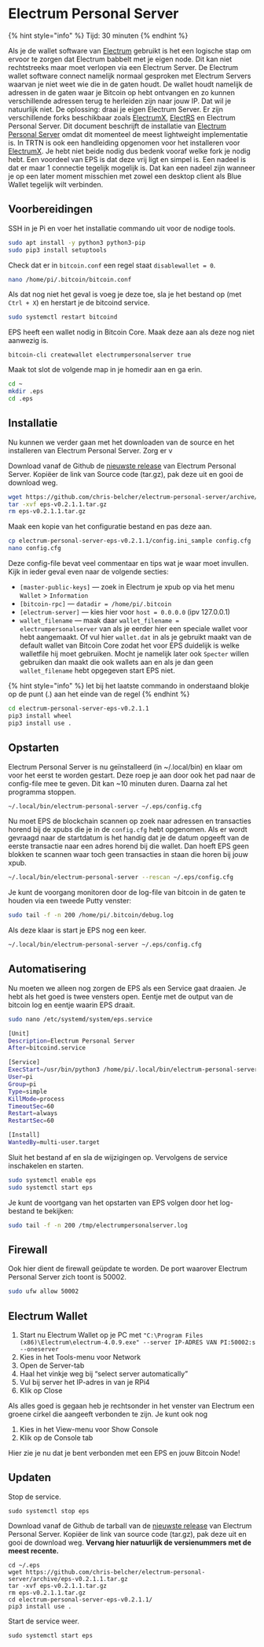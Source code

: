 # Electrum Personal Server

{% hint style="info" %}
Tijd: 30 minuten
{% endhint %}

Als je de wallet software van [Electrum](https://electrum.org/#home) gebruikt is het een logische stap om ervoor te zorgen dat Electrum babbelt met je eigen node. Dit kan niet rechtstreeks maar moet verlopen via een Electrum Server. De Electrum wallet software connect namelijk normaal gesproken met Electrum Servers waarvan je niet weet wie die in de gaten houdt. De wallet houdt namelijk de adressen in de gaten waar je Bitcoin op hebt ontvangen en zo kunnen verschillende adressen terug te herleiden zijn naar jouw IP. Dat wil je natuurlijk niet. De oplossing: draai je eigen Electrum Server. Er zijn verschillende forks beschikbaar zoals [ElectrumX](https://github.com/spesmilo/electrumx), [ElectRS](https://github.com/romanz/electrs) en Electrum Personal Server. Dit document beschrijft de installatie van [Electrum Personal Server](https://github.com/chris-belcher/electrum-personal-server) omdat dit momenteel de meest lightweight implementatie is. In TRTN is ook een handleiding opgenomen voor het installeren voor [ElectrumX](https://docs.theroadtonode.com/bitcoin-core-extensies/electrum-x). Je hebt niet beide nodig dus bedenk vooraf welke fork je nodig hebt. Een voordeel van EPS is dat deze vrij ligt en simpel is. Een nadeel is dat er maar 1 connectie tegelijk mogelijk is. Dat kan een nadeel zijn wanneer je op een later moment misschien met zowel een desktop client als Blue Wallet tegelijk wilt verbinden.

## Voorbereidingen

SSH in je Pi en voer het installatie commando uit voor de nodige tools.

```bash
sudo apt install -y python3 python3-pip
sudo pip3 install setuptools
```

Check dat er in `bitcoin.conf` een regel staat `disablewallet = 0`.

```bash
nano /home/pi/.bitcoin/bitcoin.conf
```

Als dat nog niet het geval is voeg je deze toe, sla je het bestand op \(met `Ctrl + X`\) en herstart je de bitcoind service.

```bash
sudo systemctl restart bitcoind
```

EPS heeft een wallet nodig in Bitcoin Core. Maak deze aan als deze nog niet aanwezig is.

```text
bitcoin-cli createwallet electrumpersonalserver true
```

Maak tot slot de volgende map in je homedir aan en ga erin.

```bash
cd ~
mkdir .eps
cd .eps
```

## Installatie

Nu kunnen we verder gaan met het downloaden van de source en het installeren van Electrum Personal Server. Zorg er v

Download vanaf de Github de [nieuwste release](https://github.com/chris-belcher/electrum-personal-server/releases) van Electrum Personal Server. Kopiëer de link van Source code \(tar.gz\), pak deze uit en gooi de download weg.

```bash
wget https://github.com/chris-belcher/electrum-personal-server/archive/eps-v0.2.1.1.tar.gz
tar -xvf eps-v0.2.1.1.tar.gz
rm eps-v0.2.1.1.tar.gz
```

Maak een kopie van het configuratie bestand en pas deze aan.

```bash
cp electrum-personal-server-eps-v0.2.1.1/config.ini_sample config.cfg
nano config.cfg
```

Deze config-file bevat veel commentaar en tips wat je waar moet invullen. Kijk in ieder geval even naar de volgende secties:

* `[master-public-keys]` — zoek in Electrum je xpub op via het menu `Wallet` &gt; `Information`
* `[bitcoin-rpc]` — `datadir = /home/pi/.bitcoin`
* `[electrum-server]` — kies hier voor `host = 0.0.0.0` \(ipv 127.0.0.1\)
* `wallet_filename` — maak daar `wallet_filename = electrumpersonalserver` van als je eerder hier een speciale wallet voor hebt aangemaakt. Of vul hier `wallet.dat` in als je gebruikt maakt van de default wallet van Bitcoin Core zodat het voor EPS duidelijk is welke walletfile hij moet gebruiken. Mocht je namelijk later ook `Specter` willen gebruiken dan maakt die ook wallets aan en als je dan geen `wallet_filename` hebt opgegeven start EPS niet.

{% hint style="info" %}
let bij het laatste commando in onderstaand blokje op de punt \(.\) aan het einde van de regel
{% endhint %}

```bash
cd electrum-personal-server-eps-v0.2.1.1
pip3 install wheel
pip3 install use .
```

## Opstarten

Electrum Personal Server is nu geïnstalleerd \(in ~/.local/bin\) en klaar om voor het eerst te worden gestart. Deze roep je aan door ook het pad naar de config-file mee te geven. Dit kan ~10 minuten duren. Daarna zal het programma stoppen.

```bash
~/.local/bin/electrum-personal-server ~/.eps/config.cfg
```

Nu moet EPS de blockchain scannen op zoek naar adressen en transacties horend bij de xpubs die je in de `config.cfg` hebt opgenomen. Als er wordt gevraagd naar de startdatum is het handig dat je de datum opgeeft van de eerste transactie naar een adres horend bij die wallet. Dan hoeft EPS geen blokken te scannen waar toch geen transacties in staan die horen bij jouw xpub.

```bash
~/.local/bin/electrum-personal-server --rescan ~/.eps/config.cfg
```

Je kunt de voorgang monitoren door de log-file van bitcoin in de gaten te houden via een tweede Putty venster:

```bash
sudo tail -f -n 200 /home/pi/.bitcoin/debug.log
```

Als deze klaar is start je EPS nog een keer.

```bash
~/.local/bin/electrum-personal-server ~/.eps/config.cfg
```

## Automatisering

Nu moeten we alleen nog zorgen de EPS als een Service gaat draaien. Je hebt als het goed is twee vensters open. Eentje met de output van de bitcoin log en eentje waarin EPS draait.

```bash
sudo nano /etc/systemd/system/eps.service
```

```bash
[Unit]
Description=Electrum Personal Server
After=bitcoind.service

[Service]
ExecStart=/usr/bin/python3 /home/pi/.local/bin/electrum-personal-server /home/pi/.eps/config.cfg
User=pi
Group=pi
Type=simple
KillMode=process
TimeoutSec=60
Restart=always
RestartSec=60

[Install]
WantedBy=multi-user.target
```

Sluit het bestand af en sla de wijzigingen op. Vervolgens de service inschakelen en starten.

```bash
sudo systemctl enable eps
sudo systemctl start eps
```

Je kunt de voortgang van het opstarten van EPS volgen door het log-bestand te bekijken:

```bash
sudo tail -f -n 200 /tmp/electrumpersonalserver.log
```

## Firewall

Ook hier dient de firewall geüpdate te worden. De port waarover Electrum Personal Server zich toont is 50002.

```bash
sudo ufw allow 50002
```

## Electrum Wallet

1. Start nu Electrum Wallet op je PC met `"C:\Program Files (x86)\Electrum\electrum-4.0.9.exe" --server IP-ADRES VAN PI:50002:s --oneserver`
2. Kies in het Tools-menu voor Network
3. Open de Server-tab
4. Haal het vinkje weg bij “select server automatically”
5. Vul bij server het IP-adres in van je RPi4
6. Klik op Close

Als alles goed is gegaan heb je rechtsonder in het venster van Electrum een groene cirkel die aangeeft verbonden te zijn. Je kunt ook nog

1. Kies in het View-menu voor Show Console
2. Klik op de Console tab

Hier zie je nu dat je bent verbonden met een EPS en jouw Bitcoin Node!

## Updaten

Stop de service.

```text
sudo systemctl stop eps
```

Download vanaf de Github de tarball van de [nieuwste release](https://github.com/chris-belcher/electrum-personal-server/releases) van Electrum Personal Server. Kopiëer de link van source code \(tar.gz\), pak deze uit en gooi de download weg. **Vervang hier natuurlijk de versienummers met de meest recente.**

```text
cd ~/.eps
wget https://github.com/chris-belcher/electrum-personal-server/archive/eps-v0.2.1.1.tar.gz
tar -xvf eps-v0.2.1.1.tar.gz
rm eps-v0.2.1.1.tar.gz
cd electrum-personal-server-eps-v0.2.1.1/
pip3 install use .
```

Start de service weer.

```text
sudo systemctl start eps
```
